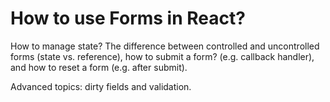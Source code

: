 # How to use Forms in React?

How to manage state? The difference between controlled and uncontrolled forms
(state vs. reference), how to submit a form? (e.g. callback handler), and how to
reset a form (e.g. after submit).

Advanced topics: dirty fields and validation.
